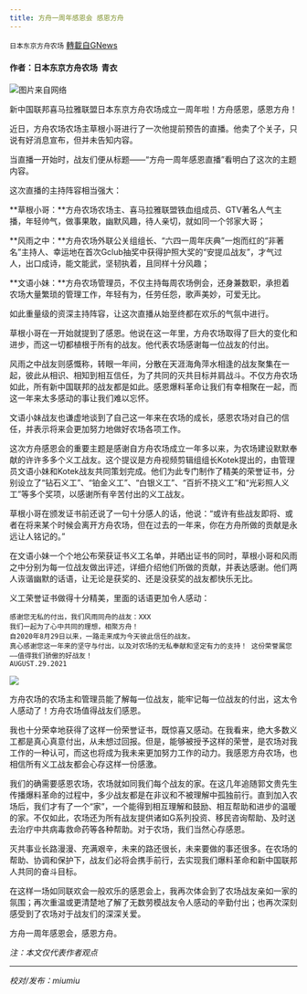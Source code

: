 ```yaml
---
title: 方舟一周年感恩会 感恩方舟
---
```

`日本东京方舟农场` [轉載自GNews](https://gnews.org/zh-hans/1574453/)

#### 作者：日本东京方舟农场  青衣         

![](https://assets.gnews.org/wp-content/uploads/2021/10/7C32D08C-A93D-4A82-A144-DA818F9CDB5F.jpeg)图片来自网络

新中国联邦喜马拉雅联盟日本东京方舟农场成立一周年啦！方舟感恩，感恩方舟！

近日，方舟农场农场主草根小哥进行了一次他提前预告的直播。他卖了个关子，只说有好消息宣布，但并未告知内容。

当直播一开始时，战友们便从标题——“方舟一周年感恩直播”看明白了这次的主题内容。

这次直播的主持阵容相当强大：

**草根小哥：**方舟农场农场主、喜马拉雅联盟铁血组成员、GTV著名人气主播，年轻帅气，做事果敢，幽默风趣，待人亲切，就如同一个邻家大哥；

**风雨之中：**方舟农场外联公关组组长、“六四一周年庆典”一炮而红的“非著名”主持人、幸运地在首次Gclub抽奖中获得护照大奖的“安提瓜战友”，才气过人，出口成诗，能文能武，坚韧执着，且同样十分风趣；

**文语小妹：**方舟农场管理员，不仅主持每周农场例会，还身兼数职，承担着农场大量繁琐的管理工作，年轻有为，任劳任怨，歌声美妙，可爱无比。

如此重量级的资深主持阵容，让这次直播从始至终都在欢乐的气氛中进行。

草根小哥在一开始就提到了感恩。他说在这一年里，方舟农场取得了巨大的变化和进步，而这一切都植根于所有的战友。他代表农场感谢每一位战友的付出。

风雨之中战友则感慨称，转眼一年间，分散在天涯海角萍水相逢的战友聚集在一起，彼此从相识、相知到相互信任，为了共同的灭共目标并肩战斗。不仅方舟农场如此，所有新中国联邦的战友都是如此。感恩爆料革命让我们有幸相聚在一起，而这一年来太多感动的事让我们难以忘怀。

文语小妹战友也谦虚地谈到了自己这一年来在农场的成长，感恩农场对自己的信任，并表示将来会更加努力地做好农场各项工作。

这次方舟感恩会的重要主题是感谢自方舟农场成立一年多以来，为农场建设默默奉献的许许多多个义工战友。这个提议是方舟视频剪辑组组长Kotek提出的，由管理员文语小妹和Kotek战友共同策划完成。他们为此专门制作了精美的荣誉证书，分别设立了“钻石义工”、“铂金义工”、“白银义工”、“百折不挠义工”和“光彩照人义工”等多个奖项，以感谢所有辛苦付出的义工战友。

草根小哥在颁发证书前还说了一句十分感人的话，他说：“或许有些战友即将、或者在将来某个时候会离开方舟农场，但在过去的一年来，你在方舟所做的贡献是永远让人铭记的。”

在文语小妹一个个地公布荣获证书义工名单，并晒出证书的同时，草根小哥和风雨之中分别为每一位战友做出评述，详细介绍他们所做的贡献，并表达感谢。他们两人诙谐幽默的话语，让无论是获奖的、还是没获奖的战友都快乐无比。

义工荣誉证书做得十分精美，里面的话语更加令人感动：


```
感谢您无私的付出，我们风雨同舟的战友：XXX 
我们一起为了心中共同的理想，相聚方舟！ 
自2020年8月29日以来，一路走来成为今天彼此信任的战友。 
真心感谢您这一年来的坚守与付出，以及对农场的无私奉献和坚定有力的支持！ 这份荣誉属您——值得我们骄傲的好战友！ 
AUGUST.29.2021
```


![](https://assets.gnews.org/wp-content/uploads/2021/10/1763D258-9DA6-4056-9734-47528343CD92.jpeg)

方舟农场的农场主和管理员能了解每一位战友，能牢记每一位战友的付出，这太令人感动了！方舟农场值得战友们感恩。

我也十分荣幸地获得了这样一份荣誉证书，既惊喜又感动。在我看来，绝大多数义工都是真心真意付出，从未想过回报。但是，能够被授予这样的荣誉，是农场对我工作的一种认可，而这也将成为我未来更加努力工作的动力。我感恩方舟农场，也相信所有义工战友都会心存这样一份感激。

我们的确需要感恩农场，农场就如同我们每个战友的家。在这几年追随郭文贵先生传播爆料革命的过程中，多少战友都是在非议和不被理解中孤独前行。直到加入农场后，我们才有了一个“家”，一个能得到相互理解和鼓励、相互帮助和进步的温暖的家。不仅如此，农场还为所有战友提供诸如G系列投资、移民咨询帮助、及时送去治疗中共病毒救命药等各种帮助。对于农场，我们当然心存感恩。

灭共事业长路漫漫、充满艰辛，未来的路还很长，未来要做的事还很多。在农场的帮助、协调和保护下，战友们必将会携手前行，去实现我们爆料革命和新中国联邦人共同的奋斗目标。

在这样一场如同联欢会一般欢乐的感恩会上，我再次体会到了农场战友亲如一家的氛围；再次重温或更清楚地了解了无数劳模战友令人感动的辛勤付出；也再次深刻感受到了农场对于战友们的深深关爱。

方舟一周年感恩会，感恩方舟。

*注：本文仅代表作者观点*

* * *

*校对/发布：miumiu*
